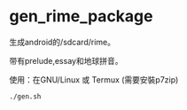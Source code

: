 # gen_rime_package
生成android的/sdcard/rime。

带有prelude,essay和地球拼音。

使用：在GNU/Linux 或 Termux (需要安裝p7zip)

```
./gen.sh
```

